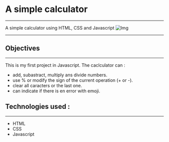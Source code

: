 # A simple calculator

---

A simple calculator using HTML, CSS and Javascript
![Img](Javascriptcalculator.png)

---

## Objectives

---

This is my first project in Javascript. The caclculator can :

- add, subastract, multiply ans divide numbers.
- use % or modify the sign of the current operation (+ or -).
- clear all caracters or the last one.
- can indicate if there is en error with emoji.

## Technologies used :

---

- HTML
- CSS
- Javascript
